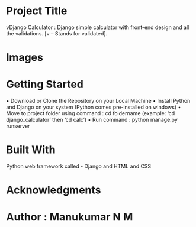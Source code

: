 # Project Title
vDjango Calculator : Django simple calculator with front-end design and all the validations. [v – Stands for validated].

# Images

# Getting Started
•	Download or Clone the Repository on your Local Machine
•	Install Python and Django on your system (Python comes pre-installed on windows)
•	Move to project folder using command : cd foldername (example: ‘cd django_calculator’ then ‘cd calc’)
•	Run command : python manage.py runserver

# Built With
Python web framework called - Django and HTML and CSS

# Acknowledgments
# Author : Manukumar N M 









